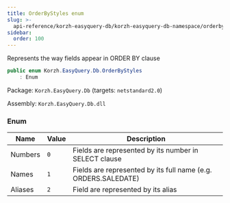 ```yaml
---
title: OrderByStyles enum
slug: >-
  api-reference/korzh-easyquery-db/korzh-easyquery-db-namespace/orderbystyles-enum
sidebar:
  order: 100
---
```


Represents the way fields appear in ORDER BY clause
```csharp
public enum Korzh.EasyQuery.Db.OrderByStyles
    : Enum

```
Package: `Korzh.EasyQuery.Db` (targets: `netstandard2.0`)

Assembly: `Korzh.EasyQuery.Db.dll`

### Enum

| Name | Value | Description | 
| --- | --- | --- | 
| Numbers | `0` | Fields are represented by its number in SELECT clause | 
| Names | `1` | Fields are represented by its full name (e.g. ORDERS.SALEDATE) | 
| Aliases | `2` | Field are represented by its alias |
